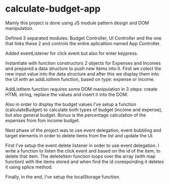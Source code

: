 # calculate-budget-app

Mainly this project is done using JS module pattern design and DOM manipulation. 

Defined 3 separated modules: Budget Controller, UI Controller and the one that links these 2 and controls the entire aplicattion named App Controller.

Added eventListener for click event but also for enter keypress.

Instantiate with function constructors 2 objects for Expenses and Incomes and prepared a data structure to push new items into it. 
First we colect the new input value into the data structure and after this we display them into the UI with an addListItem function, based on type: expense or income.

AddListItem function requires some DOM manipulation in 3 steps: create HTML string, replace the values and insert it into the DOM.

Also in order to display the budget values I’ve setup a function (calculateBudget) to calculate both types of budget (income and expense), but also general budget. Bonus is the percentage calculation of the expenses from fom income budget.

Next phase of the project was to use event delegation, event bubbling and target elements in order to delete items from the list and update the UI.

First I’ve setup the event delete listener in order to use event delegation. I write a function to listen the click event and based on the id of the item, to delete that item.  The deleteItem function loops over the array (with map function) with the items stored and when find the id coresponding it deletes it using splice method. 

Finally, in the end, I've setup the localStorage function.
